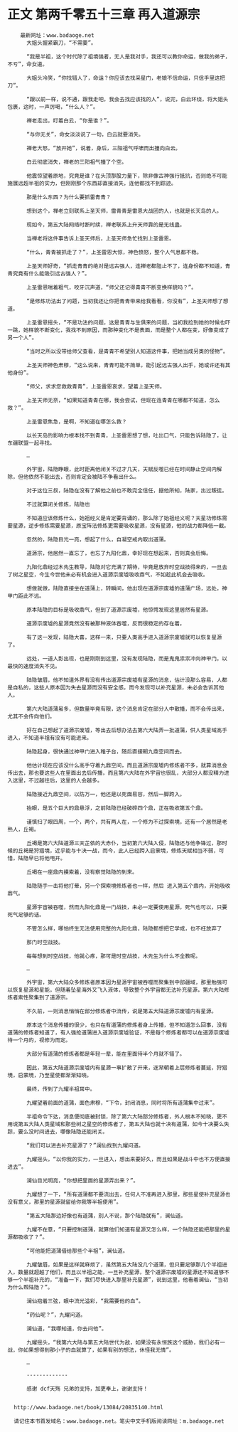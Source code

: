 # 正文 第两千零五十三章 再入道源宗
        最新网址：www.badaoge.net
          大姐头握紧霸刀，“不需要”。
      
          “我是半祖，这个时代除了祖境强者，无人是我对手，我还可以教你命运，做我的弟子，不亏”，命女道。
      
          大姐头冷笑，“你找错人了，命运？你应该去找采星门，老娘不信命运，只信手里这把刀”。
      
          “跟以前一样，说不通，跟我走吧，我会去找应该找的人”，说完，白云环绕，将大姐头包裹，这时，一声厉喝，“什么人？”。
      
          禅老走出，盯着白云，“你是谁？”。
      
          “与你无关”，命女淡淡说了一句，白云就要消失。
      
          禅老大怒，“放开她”，说着，身后，三阳祖气呼啸而出撞向白云。
      
          白云彻底消失，禅老的三阳祖气撞了个空。
      
          他震惊望着原地，究竟是谁？在头顶那股力量下，除非像古神强行抵抗，否则绝不可能施展远超半祖的实力，但刚刚那个东西却直接消失，连他都找不到踪迹。
      
          那是什么东西？为什么要抓雷青青？
      
          想到这个，禅老立刻联系上圣天师，雷青青是雷恩大战团的人，也就是长天岛的人。
      
          现如今，第五大陆网络时断时续，禅老联系上升天师靠的是无线蛊。
      
          当禅老将这件事告诉上圣天师后，上圣天师急忙找到上圣雷恩。
      
          “什么，青青被抓走了？”，上圣雷恩大惊，神色愤怒，整个人气息都不稳。
      
          上圣天师好奇，“抓走青青的绝对是远古强人，连禅老都阻止不了，连身份都不知道，青青究竟有什么能吸引远古强人？”。
      
          上圣雷恩喘着粗气，咬牙沉声道，“师父还记得青青不断变换样貌吗？”。
      
          “是修炼功法出了问题，当初我还让你把青青带来给我看看，你没有”，上圣天师想了想道。
      
          上圣雷恩摇头，“不是功法的问题，这是青青与生俱来的问题，当初我捡到她的时候也吓一跳，她样貌不断变化，我找不到原因，而那种变化不是表面，而是整个人都在变，好像变成了另一个人”。
      
          “当时之所以没带给师父查看，是青青不希望别人知道这件事，把她当成另类的怪物”。
      
          上圣天师神色肃穆，“这么说来，青青可能不简单，能引起远古强人出手，她或许还有其他身份”。
      
          “师父，求求您救救青青”，上圣雷恩哀求，望着上圣天师。
      
          上圣天师无奈，“如果知道青青在哪，我会尝试，但现在连青青在哪都不知道，怎么救？”。
      
          上圣雷恩焦急，是啊，不知道在哪怎么救？
      
          以长天岛的影响力根本找不到青青，上圣雷恩想了想，吐出口气，只能告诉陆隐了，让东疆联盟一起寻找。
      
          …
      
          外宇宙，陆隐睁眼，此时距离他闭关不过才几天，天赋反噬已经在时间静止空间内解除，但他依然不能出去，否则肯定会被陆不争看出什么。
      
          对于这位三叔，陆隐在没有了解他之前也不敢完全信任，据他所知，陆家，出过叛徒。
      
          不过就算闭关修炼，陆隐也
      
          不知道应该修炼什么，始祖经义是肯定要背诵的，那么除了始祖经义呢？天星功修炼需要星源，逆步修炼需要星源，原宝阵法修炼更需要吸收星源，没有星源，他的战力都降低一截。
      
          忽然的，陆隐目光一亮，想起了什么，自凝空戒内取出道蒲。
      
          道源宗，他居然一直忘了，也忘了九阳化鼎，幸好现在想起来，否则真会后悔。
      
          九阳化鼎经过木先生教导，陆隐对它充满了期待，毕竟是放弃时空战技得来的，一旦去了树之星空，今生今世他未必有机会进入道源宗废墟吸收鼎气，不如趁此机会去吸收。
      
          想做就做，陆隐直接坐在道蒲上，转瞬间，他出现在道源宗废墟的道蒲广场，远处，神甲门距此不远。
      
          原本陆隐的目标是吸收鼎气，但到了道源宗废墟，他惊愕发现这里居然有星源。
      
          道源宗废墟的星源竟然没有被那种液体吞噬，反而很稳定的存在着。
      
          有了这一发现，陆隐大喜，这样一来，只要人类高手进入道源宗废墟就可以恢复星源了。
      
          远处，一道人影出现，也是刚刚到这里，没有发现陆隐，而是鬼鬼祟祟冲向神甲门，以最快的速度消失不见。
      
          陆隐皱眉，他不知道外界有没有传出道源宗废墟有星源的消息，估计没那么容易，人都是自私的，这些人原本因为失去星源而没有安全感，而今发现可以补充星源，未必会告诉其他人。
      
          第六大陆道蒲虽多，但数量毕竟有限，这个消息肯定在部分人中散播，而不会传出来，尤其不会传向他们。
      
          好在自己想起了道源宗废墟，等出去后想办法去第六大陆弄一批道蒲，供人类星域高手进入，不知道半祖有没有可能进来。
      
          陆隐起身，很快通过神甲门进入稚子台，随后直接朝九鼎空间而去。
      
          他估计现在应该没什么高手守着九鼎空间，而且道源宗废墟内修炼者不多，就算消息会传出去，那也要这些人在里面出去后传播，而且第六大陆在外宇宙也很乱，大部分人都没精力进入这里，不过越往后，这里的人会越多。
      
          陆隐接近九鼎空间，以防万一，他还是以死面易容，然后一脚跨入。
      
          抬眼，是五个巨大的鼎悬浮，之前陆隐已经破碎四个鼎，正在吸收第五个鼎。
      
          谨慎扫了眼四周，一个，两个，共有两人在，一个修为不过探索境，还有一个居然是老熟人，丘褐。
      
          丘褐是第六大陆道源三天芷依的大赤仆，当初第六大陆入侵，陆隐还与他争锋过，那时候的丘褐是狩猎境，近乎能与十决一战，而今，此人已经跨入启蒙境，修炼天赋相当不弱，可惜，陆隐早已将他甩开。
      
          丘褐在一座鼎内摸索着，没有察觉陆隐的到来。
      
          陆隐随手一击将他打晕，另一个探索境修炼者也一样，然后 进入第五个鼎内，开始吸收鼎气。
      
          星源宇宙被吞噬，然而九阳化鼎是一门战技，未必一定要使用星源，死气也可以，只要死气足够的话。
      
          不管怎么样，哪怕终生无法使用完整的九阳化鼎，陆隐都想把它学成，也不枉放弃了
      
          那门时空战技。
      
          每每想到时空战技，他就心疼，那可是时空战技，木先生为什么不全教呢。
      
          …
      
          外宇宙，第六大陆众多修炼者原本因为星源宇宙被吞噬而聚集到中部疆域，那里勉强可以恢复星源和星能，但随着坠星海外又飞入液体，导致整个外宇宙都无法补充星源，第六大陆修炼者索性聚集到了道源宗。
      
          不久前，一则消息悄悄在部分修炼者中流传，说是第五大陆道源宗废墟内有星源。
      
          原本这个消息传播的很少，也只在有道蒲的修炼者身上传播，但不知道怎么回事，没有道蒲的修炼者知道了，有人强抢道蒲进入道源宗废墟验证，不是每个修炼者都可以在道源宗废墟待一个月的，视修为而定。
      
          大部分有道蒲的修炼者都是年轻一辈，能在里面待半个月就不错了。
      
          因此，第五大陆道源宗废墟内有星源一事扩散了开来，逐渐朝着上层修炼者蔓延，狩猎境，启蒙境，乃至星使都渐渐知晓。
      
          最终，传到了九耀半祖耳中。
      
          九耀望着前面的道蒲，面色肃穆，“下令，封闭消息，同时将所有道蒲集中过来”。
      
          半祖命令下达，消息便彻底被封锁，除了第六大陆部分修炼者，外人根本不知晓，更不用说第五大陆人类星域和那些树之星空的修炼者了，第五大陆也就十决有道蒲，如今十决要么失踪，要么没时间进去，哪像陆隐还能闭关。
      
          “我们可以进去补充星源了？”澜仙找到九耀问道。
      
          九耀摇头，“以你我的实力，一旦进入，想出来要好久，而且如果是战斗中也不方便直接进去”。
      
          澜仙目光明亮，“你想把里面的星源弄出来？”。
      
          九耀想了一下，“所有道蒲都不要流出去，任何人不准再进入那里，那些星使补充星源也没有意义，那里的星源就留给你我等半祖使用”。
      
          “第五大陆那边好像也有道蒲，别人不说，那个陆隐就有”，澜仙道。
      
          九耀不在意，“只要控制道蒲，就算他们知道有星源又怎么样，一个陆隐还能把那里的星源都吸收了？”。
      
          “可他能把道蒲借给那些个半祖”，澜仙道。
      
          九耀皱眉，如果是这样就麻烦了，虽然第五大陆没几个道蒲，但只要足够那几个半祖进入，数量就超越了他们，而且以半祖之能，一旦补充星源，整个道源宗废墟的星源还不知道够不够一个半祖补充的，“准备一下，我们尽快进入那里补充星源”，说到这里，他看着澜仙，“当初为什么帮陆隐？”。
      
          澜仙抱着三弦，眼中流光溢彩，“我需要他的血”。
      
          “药仙呢？”，九耀问道。
      
          澜仙道，“我哪知道，你去问他”。
      
          九耀摇头，“我第六大陆与第五大陆世代为敌，如果没有永恒族这个威胁，我们必有一战，你如果想得到那小子的血就算了，如果有别的想法，休怪我无情”。
      
          …
      
          -------------
      
          感谢 dcf天殇 兄弟的支持，加更奉上，谢谢支持！
      
      
      http://www.badaoge.net/book/13084/20835140.html
      
      请记住本书首发域名：www.badaoge.net。笔尖中文手机版阅读网址：m.badaoge.net